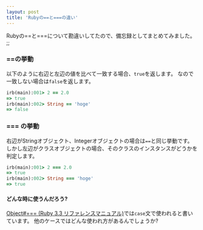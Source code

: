 ```yaml
---
layout: post
title: 'Rubyの==と===の違い'
---
```


Rubyの==と===について勘違いしてたので、備忘録としてまとめてみました。 ;;

### ==の挙動

以下のように右辺と左辺の値を比べて一致する場合、`true`を返します。
なので一致しない場合は`false`を返します。

```rb
irb(main):001> 2 == 2.0
=> true
irb(main):002> String == 'hoge'
=> false
```

### === の挙動

右辺がStringオブジェクト、Integerオブジェクトの場合は`==`と同じ挙動です。
しかし左辺がクラスオブジェクトの場合、そのクラスのインスタンスがどうかを判定します。

```rb
irb(main):001> 2 === 2.0
=> true
irb(main):002> String === 'hoge'
=> true
```

#### どんな時に使うんだろう?

[Object\#=== \(Ruby 3\.3 リファレンスマニュアル\)](https://docs.ruby-lang.org/ja/latest/method/Object/i/=3d=3d=3d.html)では`case`文で使われると書いています。
他のケースではどんな使われ方があるんでしょうか?
